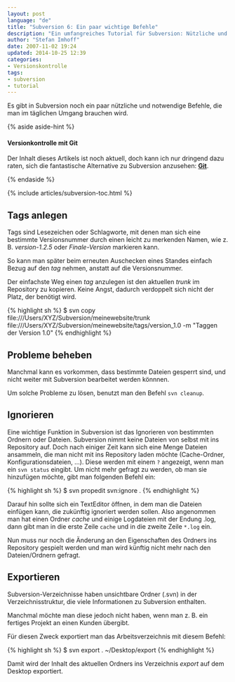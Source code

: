 ```yaml
---
layout: post
language: "de"
title: "Subversion 6: Ein paar wichtige Befehle"
description: "Ein umfangreiches Tutorial für Subversion: Nützliche und Notwendige Befehle für den täglichen Gebrauch in Subversion."
author: "Stefan Imhoff"
date: 2007-11-02 19:24
updated: 2014-10-25 12:39
categories:
- Versionskontrolle
tags:
- subversion
- tutorial
---
```


Es gibt in Subversion noch ein paar nützliche und notwendige Befehle, die man im täglichen Umgang brauchen wird.

{% aside aside-hint %}
<h4>Versionkontrolle mit Git</h4>
<p>Der Inhalt dieses Artikels ist noch aktuell, doch kann ich nur dringend dazu raten, sich die fantastische Alternative zu Subversion anzusehen: <a href="/2007/versionskontrolle-mit-git/"><strong>Git</strong></a>.</p>
{% endaside %}

{% include articles/subversion-toc.html %}

## Tags anlegen

Tags sind Lesezeichen oder Schlagworte, mit denen man sich eine bestimmte Versionsnummer durch einen leicht zu merkenden Namen, wie z. B. *version-1.2.5* oder *Finale-Version* markieren kann.

So kann man später beim erneuten Auschecken eines Standes einfach Bezug auf den *tag* nehmen, anstatt auf die Versionsnummer.

Der einfachste Weg einen *tag* anzulegen ist den aktuellen *trunk* im Repository zu kopieren. Keine Angst, dadurch verdoppelt sich nicht der Platz, der benötigt wird.

{% highlight sh %}
$ svn copy file:///Users/XYZ/Subversion/meinewebsite/trunk file:///Users/XYZ/Subversion/meinewebsite/tags/version_1.0 -m "Taggen der Version 1.0"
{% endhighlight %}

## Probleme beheben

Manchmal kann es vorkommen, dass bestimmte Dateien gesperrt sind, und nicht weiter mit Subversion bearbeitet werden könnnen.

Um solche Probleme zu lösen, benutzt man den Befehl `svn cleanup`.

## Ignorieren

Eine wichtige Funktion in Subversion ist das Ignorieren von bestimmten Ordnern oder Dateien. Subversion nimmt keine Dateien von selbst mit ins Repository auf. Doch nach einiger Zeit kann sich eine Menge Dateien ansammeln, die man nicht mit ins Repository laden möchte (Cache-Ordner, Konfigurationsdateien, …). Diese werden mit einem `?` angezeigt, wenn man ein `svn status` eingibt. Um nicht mehr gefragt zu werden, ob man sie hinzufügen möchte, gibt man folgenden Befehl ein:

{% highlight sh %}
$ svn propedit svn:ignore .
{% endhighlight %}

Darauf hin sollte sich ein TextEditor öffnen, in dem man die Dateien einfügen kann, die zukünftig ignoriert werden sollen. Also angenommen man hat einen Ordner *cache* und einige Logdateien mit der Endung .log, dann gibt man in die erste Zeile `cache` und in die zweite Zeile `*.log` ein.

Nun muss nur noch die Änderung an den Eigenschaften des Ordners ins Repository gespielt werden und man wird künftig nicht mehr nach den Dateien/Ordnern gefragt.

## Exportieren

Subversion-Verzeichnisse haben unsichtbare Ordner (.svn) in der Verzeichnisstruktur, die viele Informationen zu Subversion enthalten.

Manchmal möchte man diese jedoch nicht haben, wenn man z. B. ein fertiges Projekt an einen Kunden übergibt.

Für diesen Zweck exportiert man das Arbeitsverzeichnis mit diesem Befehl:

{% highlight sh %}
$ svn export . ~/Desktop/export
{% endhighlight %}

Damit wird der Inhalt des aktuellen Ordners ins Verzeichnis *export* auf dem Desktop exportiert.
